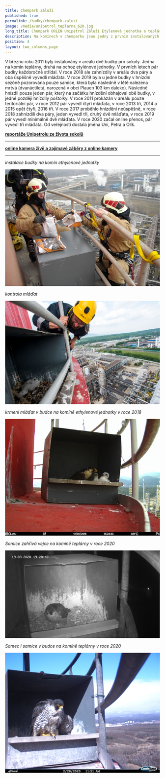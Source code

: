 ```yaml
---
title: Chempark Záluží
published: true
permalink: /budky/chempark-zaluzi
image: /media/unipetrol_teplarna_620.jpg
long_title: Chempark ORLEN Unipetrol Záluží Etylenová jednotka a teplárna
description: Na komínech v chemparku jsou jedny z prvním instalovaných budek pro sokoly.
position: 4
layout: two_columns_page
---
```

V březnu roku 2011 byly instalovány v areálu dvě budky pro sokoly. Jedna na komín teplárny, druhá na ochoz etylénové jednotky. V prvních letech pár budky každoročně střídal. V roce 2018 ale zahnízdily v areálu dva páry a oba úspěšně vyvedli mláďata. V roce 2019 byla u jedné budky v hnízdní sezóně pozorována pouze samice, která byla následně v létě nalezena mrtvá (dvanáctiletá, narozená v obci Plauen 103 km daleko). Následně hnízdil pouze jeden pár, který na začátku hnízdění obhajoval obě budky, v jedné později hnízdily poštolky. V roce 2011 prokázán v areálu pouze teritoriální pár, v roce 2012 pár vyvedl čtyři mláďata, v roce 2013 tři, 2014 a 2015 opět čtyři, 2016 tři. V roce 2017 proběhlo hnízdění neúspěšně, v roce 2018 zahnízdili dva páry, jeden vyvedl tři, druhý dvě mláďata, v roce 2019 pár vyvedl minimálně dvě mláďata. V roce 2020 začal online přenos, pár vyvedl tři mláďata. Od veřejnosti dostala jména Uni, Petra a Olík. 

[**reportáže Unipetrolu ze života sokolů**](https://www.orlenunipetrol.cz/cs/zodpovedna_firma/zivotni-prostredi/starame-se-o-sokoly/Stranky/Starame-se-o-sokoly.aspx)

- - -

[**online kamera živě a zajímavé záběry z online kamery**](https://www.orlenunipetrol.cz/cs/zodpovedna_firma/zivotni-prostredi/starame-se-o-sokoly/Stranky/zajimavosti-z-budky-v-chemparku-zaluzi.aspx)

- - -

_instalace budky na komín ethylenové jednotky_ 

![instalace budky pro sokoly ](/media/unipetrol_instalace_budek_620.jpg "instalace budky")

_kontrola mláďat_

![](/media/fsh_9589_620.jpg)

_krmení mláďat v budce na komíně ethylenové jednotky v roce 2018_

![](/media/pict0233_620.jpg)

_Samice zahřívá vejce na komíně teplárny v roce 2020_

![](/media/unipetrol_teplarna_nocni_620.jpg)

_Samec i samice v budce na komíně teplárny v roce 2020_

![Samec i samice v budce](/media/cdy00119_620.jpg)
